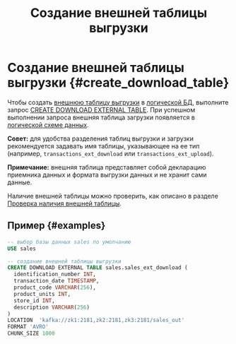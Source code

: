 ﻿---
layout: default
title: Создание внешней таблицы выгрузки
nav_order: 12
parent: Управление схемой данных
grand_parent: Работа с системой
has_children: false
---

# Создание внешней таблицы выгрузки {#create_download_table}

Чтобы создать [внешнюю таблицу выгрузки](../../../overview/main_concepts/external_table/external_table.md) 
в [логической БД](../../../overview/main_concepts/logical_db/logical_db.md), 
выполните запрос [CREATE DOWNLOAD EXTERNAL TABLE](../../../reference/sql_plus_requests/CREATE_DOWNLOAD_EXTERNAL_TABLE/CREATE_DOWNLOAD_EXTERNAL_TABLE.md). 
При успешном выполнении запроса внешняя таблица загрузки появляется 
в [логической схеме данных](../../../overview/main_concepts/logical_schema/logical_schema.md).

**Совет:** для удобства разделения таблиц выгрузки и загрузки рекомендуется задавать имя таблицы, 
указывающее на ее тип (например, `transactions_ext_download` или `transactions_ext_upload`).

**Примечание:** внешняя таблица представляет собой декларацию приемника данных и формата выгрузки данных и 
не хранит сами данные.

Наличие внешней таблицы можно проверить, как описано в разделе [Проверка наличия внешней таблицы](../entity_presence_check/entity_presence_check.md#ext_table_check).

## Пример {#examples}

```sql
-- выбор базы данных sales по умолчанию
USE sales

-- создание внешней таблицы выгрузки
CREATE DOWNLOAD EXTERNAL TABLE sales.sales_ext_download (
  identification_number INT,
  transaction_date TIMESTAMP,
  product_code VARCHAR(256),
  product_units INT,
  store_id INT,
  description VARCHAR(256)
)
LOCATION  'kafka://zk1:2181,zk2:2181,zk3:2181/sales_out'
FORMAT 'AVRO'
CHUNK_SIZE 1000
```